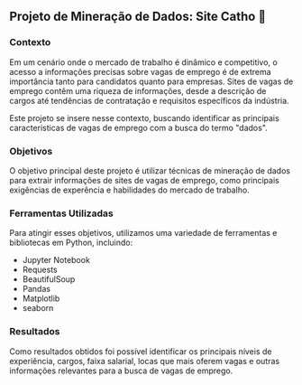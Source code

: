 ## Projeto de Mineração de Dados: Site Catho 💼

### Contexto
Em um cenário onde o mercado de trabalho é dinâmico e competitivo, o acesso a informações precisas sobre vagas de emprego é de extrema importância tanto para candidatos quanto para empresas. Sites de vagas de emprego contêm uma riqueza de informações, desde a descrição de cargos até tendências de contratação e requisitos específicos da indústria.

Este projeto se insere nesse contexto, buscando identificar as principais caracteristicas de vagas de emprego com a busca do termo "dados".

### Objetivos
O objetivo principal deste projeto é utilizar técnicas de mineração de dados para extrair informações de sites de vagas de emprego, como principais exigências de experência e habilidades do mercado de trabalho. 

### Ferramentas Utilizadas
Para atingir esses objetivos, utilizamos uma variedade de ferramentas e bibliotecas em Python, incluindo:

* Jupyter Notebook
* Requests
* BeautifulSoup
* Pandas
* Matplotlib
* seaborn

### Resultados
Como resultados obtidos foi possível identificar os principais níveis de experiência, cargos, faixa salarial, locas que mais oferem vagas e outras informações relevantes para a busca de vagas de emprego.
